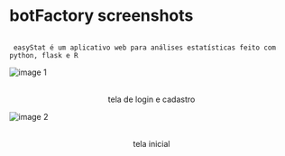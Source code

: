# botFactory screenshots

```console

 easyStat é um aplicativo web para análises estatísticas feito com python, flask e R

```

![image 1](https://github.com/muradpontes/easyStat-screenshots/blob/main/easystat.png?raw=true)
<p align=center>
  <br>
    <span>tela de login e cadastro
  <br>
</p>

![image 2](https://github.com/muradpontes/easyStat-screenshots/blob/main/easystat1.png?raw=true)
<p align=center>
  <br>
    <span>tela inicial
  <br>
</p>


